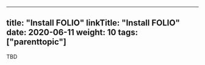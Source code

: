 
---
title: "Install FOLIO"
linkTitle: "Install FOLIO"
date: 2020-06-11
weight: 10
tags: ["parenttopic"]
---

TBD
